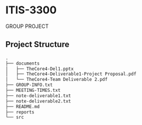 # ITIS-3300
GROUP PROJECT


## Project Structure

```txt
.
├── documents
│   ├── TheCore4-Del1.pptx
│   ├── TheCore4-Deliverable1-Project Proposal.pdf
│   └── TheCore4-Team Deliverable 2.pdf
├── GROUP-INFO.txt
├── MEETING-TIMES.txt
├── note-deliverable1.txt
├── note-deliverable2.txt
├── README.md
├── reports
└── src